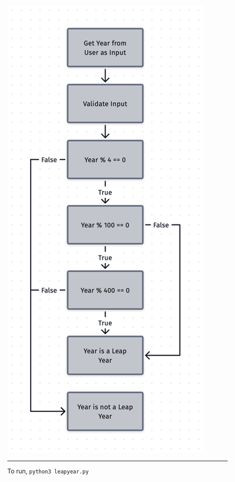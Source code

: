 ![Leap Year Flowchart](https://raw.githubusercontent.com/Cogswatch/LeapYear/master/Leap%20Year%20Diagram%20Fixed.png)

---
To run, `python3 leapyear.py`